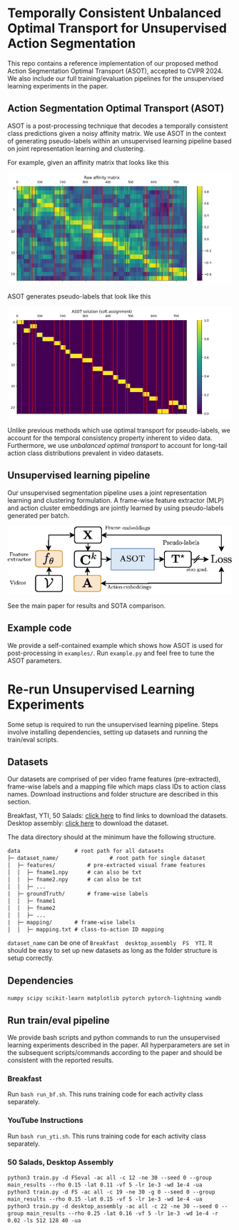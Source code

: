 # Temporally Consistent Unbalanced Optimal Transport for Unsupervised Action Segmentation

This repo contains a reference implementation of our proposed method Action Segmentation Optimal Transport (ASOT), accepted to CVPR 2024. We also include our full training/evaluation pipelines for the unsupervised learning experiments in the paper.

## Action Segmentation Optimal Transport (ASOT)

ASOT is a post-processing technique that decodes a temporally consistent class predictions given a noisy affinity matrix. We use ASOT in the context of generating pseudo-labels within an unsupervised learning pipeline based on joint representation learning and clustering. 

For example, given an affinity matrix that looks like this

![raw_affinities](affinity.png)

ASOT generates pseudo-labels that look like this

![soft_assign](asot_soft_assign.png)

Unlike previous methods which use optimal transport for pseudo-labels, we account for the temporal consistency property inherent to video data. Furthermore, we use *unbalanced optimal transport* to account for long-tail action class distributions prevalent in video datasets.

## Unsupervised learning pipeline

Our unsupervised segmentation pipeline uses a joint representation learning and clustering formulation. A frame-wise feature extractor (MLP) and action cluster embeddings are jointly learned by using pseudo-labels generated per batch.

![learning_pipeline](system_train.png)

See the main paper for results and SOTA comparison.

## Example code

We provide a self-contained example which shows how ASOT is used for post-processing in `examples/`. Run `example.py` and feel free to tune the ASOT parameters.

# Re-run Unsupervised Learning Experiments

Some setup is required to run the unsupervised learning pipeline. Steps involve installing dependencies, setting up datasets and running the train/eval scripts.

## Datasets

Our datasets are comprised of per video frame features (pre-extracted), frame-wise labels and a mapping file which maps class IDs to action class names. Download instructions and folder structure are described in this section.

Breakfast, YTI, 50 Salads: [click here](https://github.com/Annusha/unsup_temp_embed/blob/master/HOWTO_master.md) to find links to download the datasets.
Desktop assembly: [click here](https://drive.google.com/drive/folders/1m7ljnnnd5kJ_Hi4Ir-sdNZRDFSqT1sHd) to download the dataset.

The data directory should at the minimum have the following structure.

```
data                 # root path for all datasets
├─ dataset_name/                # root path for single dataset
│  ├─ features/          # pre-extracted visual frame features
│  │  ├─ fname1.npy      # can also be txt
│  │  ├─ fname2.npy      # can also be txt
│  │  ├─ ...      
|  ├─ groundTruth/       # frame-wise labels
│  │  ├─ fname1 
│  │  ├─ fname2
│  │  ├─ ...      
|  ├─ mapping/       # frame-wise labels
│  │  ├─ mapping.txt # class-to-action ID mapping
```

`dataset_name` can be one of `Breakfast  desktop_assembly  FS  YTI`. It should be easy to set up new datasets as long as the folder structure is setup correctly.

## Dependencies

`numpy scipy scikit-learn matplotlib pytorch pytorch-lightning wandb`

## Run train/eval pipeline

We provide bash scripts and python commands to run the unsupervised learning experiments described in the paper. All hyperparameters are set in the subsequent scripts/commands according to the paper and should be consistent with the reported results.

### Breakfast

Run `bash run_bf.sh`. This runs training code for each activity class separately.

### YouTube Instructions

Run `bash run_yti.sh`. This runs training code for each activity class separately.

### 50 Salads, Desktop Assembly

```
python3 train.py -d FSeval -ac all -c 12 -ne 30 --seed 0 --group main_results --rho 0.15 -lat 0.11 -vf 5 -lr 1e-3 -wd 1e-4 -ua
python3 train.py -d FS -ac all -c 19 -ne 30 -g 0 --seed 0 --group main_results --rho 0.15 -lat 0.15 -vf 5 -lr 1e-3 -wd 1e-4 -ua
python3 train.py -d desktop_assembly -ac all -c 22 -ne 30 --seed 0 --group main_results --rho 0.25 -lat 0.16 -vf 5 -lr 1e-3 -wd 1e-4 -r 0.02 -ls 512 128 40 -ua
```

